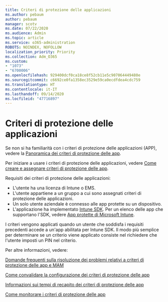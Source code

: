 ```yaml
---
title: Criteri di protezione delle applicazioni
ms.author: pebaum
author: pebaum
manager: scotv
ms.date: 07/22/2020
ms.audience: Admin
ms.topic: article
ms.service: o365-administration
ROBOTS: NOINDEX, NOFOLLOW
localization_priority: Priority
ms.collection: Adm_O365
ms.custom:
- "1073"
- "6700006"
ms.openlocfilehash: 929400dcf0ca18ce8f52cb11e5c907064449480e
ms.sourcegitcommit: c6692ce0fa1358ec3529e59ca0ecdfdea4cdc759
ms.translationtype: HT
ms.contentlocale: it-IT
ms.lasthandoff: 09/14/2020
ms.locfileid: "47716897"
---
```

# <a name="application-protection-policy"></a>Criteri di protezione delle applicazioni

Se non si ha familiarità con i criteri di protezione delle applicazioni (APP), vedere la [Panoramica dei criteri di protezione delle app](https://docs.microsoft.com/intune/apps/app-protection-policy).

Per iniziare a usare i criteri di protezione delle applicazioni, vedere [Come creare e assegnare criteri di protezione delle app](https://docs.microsoft.com/intune/app-protection-policies).

Requisiti dei criteri di protezione delle applicazioni:

- L'utente ha una licenza di Intune o EMS.
- L'utente appartiene a un gruppo a cui sono assegnati criteri di protezione delle applicazioni.
- Un solo utente aziendale è connesso alle app protette su un dispositivo.
- L'applicazione ha implementato [Intune SDK](https://docs.microsoft.com/intune/app-sdk-get-started). Per un elenco delle app che supportano l'SDK, vedere [App protette di Microsoft Intune](https://docs.microsoft.com/intune/apps-supported-intune-apps).

I criteri vengono applicati quando un utente che soddisfa i requisiti precedenti accede a un'app abilitata per Intune SDK. Il modo più semplice per determinare se un criterio viene applicato consiste nel richiedere che l'utente imposti un PIN nel criterio. 

Per altre informazioni, vedere:

[Domande frequenti sulla risoluzione dei problemi relativi a criteri di protezione delle app e MAM](https://docs.microsoft.com/intune/apps/troubleshoot-mam)  

[Come convalidare la configurazione dei criteri di protezione delle app](https://docs.microsoft.com/intune/app-protection-policies-validate)

[Informazioni sui tempi di recapito dei criteri di protezione delle app](https://docs.microsoft.com/intune/app-protection-policy-delivery)  

[Come monitorare i criteri di protezione delle app](https://docs.microsoft.com/intune/app-protection-policies-monitor)